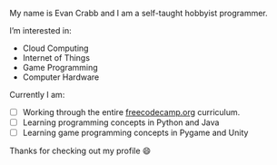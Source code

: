 My name is Evan Crabb and I am a self-taught hobbyist programmer.

I’m interested in:
- Cloud Computing
- Internet of Things
- Game Programming
- Computer Hardware

Currently I am:
- [ ] Working through the entire [freecodecamp.org](https://www.freecodecamp.org/learn) curriculum. 
- [ ] Learning programming concepts in Python and Java
- [ ] Learning game programming concepts in Pygame and Unity

Thanks for checking out my profile 😄 
